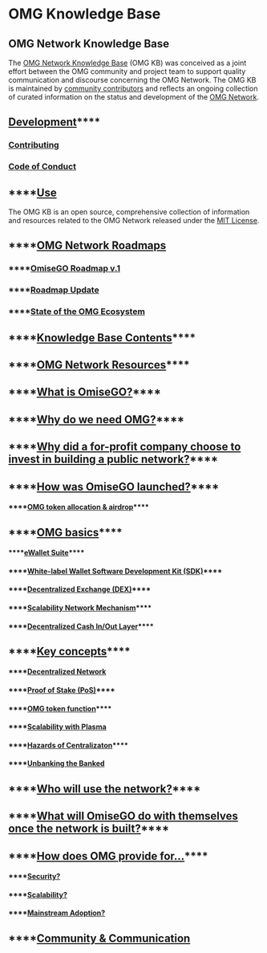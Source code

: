 # OMG Knowledge Base

## OMG Network Knowledge Base

The [OMG Network Knowledge Base](https://kb.buildomg.org) \(OMG KB\) was conceived as a joint effort between the OMG community and project team to support quality communication and discourse concerning the OMG Network. The OMG KB is maintained by [community contributors](https://github.com/buildOMG/kb/issues) and reflects an ongoing collection of curated information on the status and development of the [OMG Network](https://omisego.network/).

## [**Development**](https://kb.buildomg.org/kb/development)\*\*\*\*

### [Contributing](https://kb.buildomg.org/kb/development/contributing)

### [Code of Conduct](https://kb.buildomg.org/kb/development/code-of-conduct)

## \*\*\*\*[**Use**](https://kb.buildomg.org/use)

The OMG KB is an open source, comprehensive collection of information and resources related to the OMG Network released under the [MIT License](https://kb.buildomg.org/use).

## \*\*\*\*[**OMG Network Roadmaps**](https://kb.buildomg.org/roadmaps)

### \*\*\*\*[**OmiseGO Roadmap v.1**](https://kb.buildomg.org/roadmaps/omisego-roadmap-v.1)

### \*\*\*\*[**Roadmap Update**](https://kb.buildomg.org/roadmaps/roadmap-update)

### \*\*\*\*[**State of the OMG Ecosystem**](https://kb.buildomg.org/roadmaps/state-of-the-omg-ecosystem)

## \*\*\*\*[**Knowledge Base Contents**](https://kb.buildomg.org/kb)\*\*\*\*

## \*\*\*\*[**OMG Network Resources**](https://kb.buildomg.org/resources)\*\*\*\*

## \*\*\*\*[**What is OmiseGO?**](https://kb.buildomg.org/omisego-official-guide/what-is-omisego)\*\*\*\*

## \*\*\*\*[**Why do we need OMG?**](https://kb.buildomg.org/omisego-official-guide/why-do-we-need-omg)\*\*\*\*

## \*\*\*\*[**Why did a for-profit company choose to invest in building a public network?**](https://kb.buildomg.org/omisego-official-guide/why-did-a-for-profit-company-choose-to-invest-in-building-a-public-network)\*\*\*\*

## \*\*\*\*[**How was OmiseGO launched?**](https://kb.buildomg.org/omisego-official-guide/how-was-omisego-launched)\*\*\*\*

#### \*\*\*\*[**OMG token allocation & airdrop**](https://kb.buildomg.org/omisego-official-guide/how-was-omisego-launched/omg-token-allocation-and-airdrop)\*\*\*\*

## \*\*\*\*[**OMG basics**](https://kb.buildomg.org/omisego-official-guide/omg-basics)\*\*\*\*

#### \*\*\*\*[**eWallet Suite**](https://kb.buildomg.org/omisego-official-guide/omg-basics/ewallet-suite)\*\*\*\*

#### \*\*\*\*[**White-label Wallet Software Development Kit \(SDK\)**](https://kb.buildomg.org/omisego-official-guide/omg-basics/white-label-wallet-software-development-kit-sdk)\*\*\*\*

#### \*\*\*\*[**Decentralized Exchange \(DEX\)**](https://kb.buildomg.org/omisego-official-guide/omg-basics/decentralized-exchange-dex)\*\*\*\*

#### \*\*\*\*[**Scalability Network Mechanism**](https://kb.buildomg.org/omisego-official-guide/omg-basics/scalability-network-mechanism)\*\*\*\*

#### \*\*\*\*[**Decentralized Cash In/Out Layer**](https://kb.buildomg.org/omisego-official-guide/omg-basics/decentralized-cash-in-out-layer)\*\*\*\*

## \*\*\*\*[**Key concepts**](https://kb.buildomg.org/omisego-official-guide/key-concepts)\*\*\*\*

#### \*\*\*\*[**Decentralized Network**](https://kb.buildomg.org/omisego-official-guide/key-concepts/decentralized-network)

#### \*\*\*\*[**Proof of Stake \(PoS\)**](https://kb.buildomg.org/omisego-official-guide/key-concepts/proof-of-stake-pos)\*\*\*\*

#### \*\*\*\*[**OMG token fu**](https://kb.buildomg.org/omisego-official-guide/key-concepts/omg-token-function)[**nction**](https://kb.buildomg.org/omisego-official-guide/key-concepts/omg-token-function)\*\*\*\*

#### \*\*\*\*[**Scalability with Plasma**](https://kb.buildomg.org/omisego-official-guide/key-concepts/scalability-with-plasma)

#### \*\*\*\*[**Hazards of Centralizat**](https://kb.buildomg.org/omisego-official-guide/key-concepts/hazards-of-centralization)[**on**](https://kb.buildomg.org/omisego-official-guide/key-concepts/hazards-of-centralization)\*\*\*\*

#### \*\*\*\*[**Unbanking the Banked**](https://kb.buildomg.org/omisego-official-guide/key-concepts/unbanking-the-banked)

## \*\*\*\*[**Who will use the network?**](https://kb.buildomg.org/omisego-official-guide/who-will-use-the-network)\*\*\*\*

## \*\*\*\*[**What will OmiseGO do with themselves once the network is built?**](https://kb.buildomg.org/omisego-official-guide/what-will-omisego-do-with-themselves-once-the-network-is-built)\*\*\*\*

## \*\*\*\*[**How does OMG provide for...**](https://kb.buildomg.org/omisego-official-guide/how-does-omg-provide-security-scalability-adoption)\*\*\*\*

#### \*\*\*\*[**Security?**](https://kb.buildomg.org/omisego-official-guide/how-does-omg-provide-security-scalability-adoption/security)

#### \*\*\*\*[**Scalability?**](https://kb.buildomg.org/omisego-official-guide/how-does-omg-provide-security-scalability-adoption/scalability)

#### \*\*\*\*[**Mainstream Adoption?**](https://kb.buildomg.org/omisego-official-guide/how-does-omg-provide-security-scalability-adoption/mainstream-adoption)

## \*\*\*\*[**Community & Communication**](https://kb.buildomg.org/omisego-official-guide/community-and-communication)

